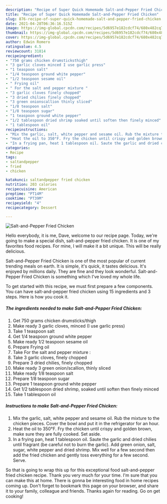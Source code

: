 ```yaml
---
description: "Recipe of Super Quick Homemade Salt-and-Pepper Fried Chicken"
title: "Recipe of Super Quick Homemade Salt-and-Pepper Fried Chicken"
slug: 876-recipe-of-super-quick-homemade-salt-and-pepper-fried-chicken
date: 2021-04-28T06:36:16.515Z
image: https://img-global.cpcdn.com/recipes/5d6957e182cdcf74/680x482cq70/salt-and-pepper-fried-chicken-recipe-main-photo.jpg
thumbnail: https://img-global.cpcdn.com/recipes/5d6957e182cdcf74/680x482cq70/salt-and-pepper-fried-chicken-recipe-main-photo.jpg
cover: https://img-global.cpcdn.com/recipes/5d6957e182cdcf74/680x482cq70/salt-and-pepper-fried-chicken-recipe-main-photo.jpg
author: Edwin Romero
ratingvalue: 4.5
reviewcount: 31814
recipeingredient:
- "750 grams chicken drumsticksthigh"
- "3 garlic cloves minced I use garlic press"
- "1 teaspoon salt"
- "1/4 teaspoon ground white pepper"
- "1/2 teaspoon sesame oil"
- " Frying oil"
- " For the salt and pepper mixture "
- "3 garlic cloves finely chopped"
- "3 dried chilies finely chopped"
- "3 green onionscallion thinly sliced"
- "1/8 teaspoon salt"
- "1/8 teaspoon sugar"
- "1 teaspoon ground white pepper"
- "1/2 tablespoon dried shrimp soaked until soften then finely minced"
- "1 tablespoon oil"
recipeinstructions:
- "Mix the garlic, salt, white pepper and sesame oil. Rub the mixture to the chicken pieces. Cover the bowl and put it in the refrigerator for an hour."
- "Heat the oil to 350°F. Fry the chicken until crispy and golden brown, make sure they are fully cooked. Set aside."
- "In a frying pan, heat 1 tablespoon oil. Saute the garlic and dried chilies until fragrant (be careful not to burn the garlic). Add green onion, salt, sugar, white pepper and dried shrimp. Mix well for a few second then add the fried chicken and gently toss everything for a few second. Serve."
categories:
- Recipe
tags:
- saltandpepper
- fried
- chicken

katakunci: saltandpepper fried chicken 
nutrition: 203 calories
recipecuisine: American
preptime: "PT14M"
cooktime: "PT39M"
recipeyield: "4"
recipecategory: Dessert

---
```



![Salt-and-Pepper Fried Chicken](https://img-global.cpcdn.com/recipes/5d6957e182cdcf74/680x482cq70/salt-and-pepper-fried-chicken-recipe-main-photo.jpg)

Hello everybody, it is me, Dave, welcome to our recipe page. Today, we're going to make a special dish, salt-and-pepper fried chicken. It is one of my favorites food recipes. For mine, I will make it a bit unique. This will be really delicious.



Salt-and-Pepper Fried Chicken is one of the most popular of current trending meals on earth. It is simple, it's quick, it tastes delicious. It's enjoyed by millions daily. They are fine and they look wonderful. Salt-and-Pepper Fried Chicken is something which I've loved my whole life.


To get started with this recipe, we must first prepare a few components. You can have salt-and-pepper fried chicken using 15 ingredients and 3 steps. Here is how you cook it.

<!--inarticleads1-->

##### The ingredients needed to make Salt-and-Pepper Fried Chicken:

1. Get 750 grams chicken drumsticks/thigh
1. Make ready 3 garlic cloves, minced (I use garlic press)
1. Take 1 teaspoon salt
1. Get 1/4 teaspoon ground white pepper
1. Make ready 1/2 teaspoon sesame oil
1. Prepare  Frying oil
1. Take  For the salt and pepper mixture :
1. Take 3 garlic cloves, finely chopped
1. Prepare 3 dried chilies, finely chopped
1. Make ready 3 green onion/scallion, thinly sliced
1. Make ready 1/8 teaspoon salt
1. Prepare 1/8 teaspoon sugar
1. Prepare 1 teaspoon ground white pepper
1. Get 1/2 tablespoon dried shrimp, soaked until soften then finely minced
1. Take 1 tablespoon oil




<!--inarticleads2-->

##### Instructions to make Salt-and-Pepper Fried Chicken:

1. Mix the garlic, salt, white pepper and sesame oil. Rub the mixture to the chicken pieces. Cover the bowl and put it in the refrigerator for an hour.
1. Heat the oil to 350°F. Fry the chicken until crispy and golden brown, make sure they are fully cooked. Set aside.
1. In a frying pan, heat 1 tablespoon oil. Saute the garlic and dried chilies until fragrant (be careful not to burn the garlic). Add green onion, salt, sugar, white pepper and dried shrimp. Mix well for a few second then add the fried chicken and gently toss everything for a few second. Serve.




So that is going to wrap this up for this exceptional food salt-and-pepper fried chicken recipe. Thank you very much for your time. I'm sure that you can make this at home. There is gonna be interesting food in home recipes coming up. Don't forget to bookmark this page on your browser, and share it to your family, colleague and friends. Thanks again for reading. Go on get cooking!
